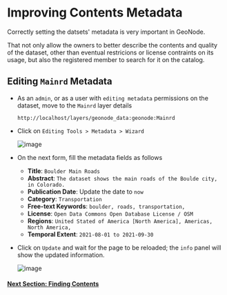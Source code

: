 # Improving Contents Metadata
Correctly setting the datsets' metadata is very important in GeoNode.

That not only allow the owners to better describe the contents and quality of the dataset, other than eventual restricions or license contraints on its usage, but also the registered member to search for it on the catalog.

## Editing `Mainrd` Metadata

- As an `admin`, or as a user with `editing metadata` permissions on the dataset, move to the `Mainrd` layer details

    ```
    http://localhost/layers/geonode_data:geonode:Mainrd
    ```

- Click on `Editing Tools > Metadata > Wizard`

    ![image](https://user-images.githubusercontent.com/1278021/136559752-7edd7193-726a-4efa-86a8-f98733410731.png)

- On the next form, fill the metadata fields as follows

    - **Title**: `Boulder Main Roads`
    - **Abstract**: `The dataset shows the main roads of the Boulde city, in Colorado.`
    - **Publication Date**: Update the date to `now`
    - **Category**: `Transportation`
    - **Free-text Keywords**: `boulder, roads, transportation,`
    - **License**: `Open Data Commons Open Database License / OSM`
    - **Regions**: `United Stated of America [North America], Americas, North America,`
    - **Temporal Extent**: `2021-08-01 to 2021-09-30`

- Click on `Update` and wait for the page to be reloaded; the `info` panel will show the updated information.

    ![image](https://user-images.githubusercontent.com/1278021/136560938-02c8b965-66ce-44cf-b8d9-f30c999ace33.png)

#### [Next Section: Finding Contents](ADV_SEARCH.md)
